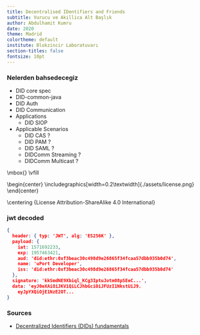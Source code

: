```yaml
---
title: Decentralised IDentifiers and Friends
subtitle: Vurucu ve Akillica Alt Başlık  
author: Abdulhamit Kumru
date: 2020 
theme: Madrid
colortheme: default
institute: Blokzincir Laboratuvarı
section-titles: false
fontsize: 10pt
---
```


### Nelerden bahsedecegiz

- DID core spec
- DID-common-java
- DID Auth  
- DID Communication  
- Applications
    - DID SIOP
- Applicable Scenarios
    - DID CAS ?
    - DID PAM ?
    - DID SAML ?
    - DIDComm Streaming ?
    - DIDComm Multicast ?

\mbox{}
\vfill

\begin{center}
  \includegraphics[width=0.2\textwidth]{./assets/license.png}
\end{center}

\centering {License Attribution-ShareAlike 4.0 International}

### jwt decoded

```json
{
  header: { typ: 'JWT', alg: 'ES256K' },
  payload: {
    iat: 1571692233,
    exp: 1957463421,
    aud: 'did:ethr:0xf3beac30c498d9e26865f34fcaa57dbb935b0d74',
    name: 'uPort Developer',
    iss: 'did:ethr:0xf3beac30c498d9e26865f34fcaa57dbb935b0d74'
  },
  signature: 'kkSmdNE9Xbiql_KCg3IptuJotm08pSEeC...',
  data: 'eyJ0eXAiOiJKV1QiLCJhbGciOiJFUzI1NkstUiJ9.
    eyJpYXQiOjE1NzE2OT...
}
```

### Sources

- [Decentralized Identifiers (DIDs) fundamentals](https://docs.google.com/presentation/d/1KGLw6WThb3Q2UUOD2tZiarb_2Q_cpUZ1jzEzWCZSGII/edit#slide=id.g39e3bfd7a1_2_28)
